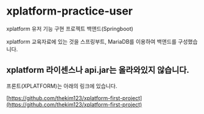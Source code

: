 # xplatform-practice-user
xplatform 유저 기능 구현 프로젝트 백앤드(Springboot)

xplatform 교육자료에 있는 것을 스프링부트, MariaDB를 이용하여 백앤드를 구성했습니다.

xplatform 라이센스나 api.jar는 올라와있지 않습니다.
------------------------------------------------------------------------------

프론트(XPLATFORM)는 아래의 링크에 있습니다.

[https://github.com/thekim123/xplatform-first-project](https://github.com/thekim123/xplatform-first-project)
